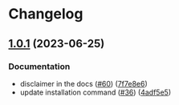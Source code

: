 # Changelog

## [1.0.1](https://github.com/artemrys/splunk-kvstore-cli/compare/v1.0.0...v1.0.1) (2023-06-25)


### Documentation

* disclaimer in the docs ([#60](https://github.com/artemrys/splunk-kvstore-cli/issues/60)) ([7f7e8e6](https://github.com/artemrys/splunk-kvstore-cli/commit/7f7e8e689aa3ce031d72504e494ebb849331cd1e))
* update installation command ([#36](https://github.com/artemrys/splunk-kvstore-cli/issues/36)) ([4adf5e5](https://github.com/artemrys/splunk-kvstore-cli/commit/4adf5e59dd87b0d4005fedad97d03b1ec402d611))
